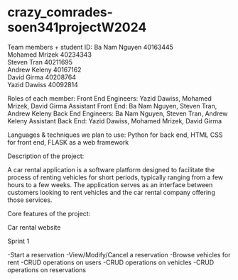 # crazy_comrades-soen341projectW2024

Team members + student ID: 
Ba Nam Nguyen	40163445	
Mohamed Mrizek	40234343		 
Steven Tran	40211695	 	 
Andrew Keleny	40167162	 	 
David Girma	40208764	 	 
Yazid Dawiss	40092814	 

Roles of each member:
Front End Engineers: Yazid Dawiss, Mohamed Mrizek, David Girma
Assistant Front End: Ba Nam Nguyen, Steven Tran, Andrew Keleny
Back End Engineers: Ba Nam Nguyen, Steven Tran, Andrew Keleny
Assistant Back End: Yazid Dawiss, Mohamed Mrizek, David Girma

Languages & techniques we plan to use: 
Python for back end, HTML CSS for front end, FLASK as a web framework

Description of the project:

A car rental application is a software platform designed to facilitate the process of renting vehicles for short periods, typically ranging from a few hours to a few weeks. The application serves as an interface between customers looking to rent vehicles and the car rental company offering those services.

Core features of the project:

Car rental website

Sprint 1

-Start a reservation
-View/Modify/Cancel a reservation
-Browse vehicles for rent
-CRUD operations on users
-CRUD operations on vehicles
-CRUD operations on reservations

